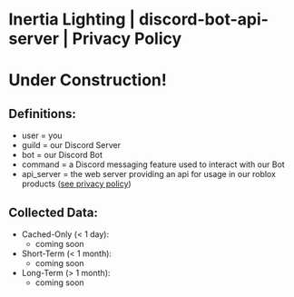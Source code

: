 # Inertia Lighting | discord-bot-api-server | Privacy Policy

# Under Construction!

## Definitions:
- user = you
- guild = our Discord Server
- bot = our Discord Bot
- command = a Discord messaging feature used to interact with our Bot
- api_server = the web server providing an api for usage in our roblox products ([see privacy policy](../roblox-products/README.md))

## Collected Data:
- Cached-Only (< 1 day):
  - coming soon
- Short-Term (< 1 month):
  - coming soon
- Long-Term (> 1 month):
  - coming soon
